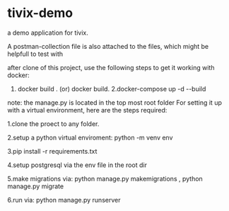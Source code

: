 # tivix-demo
 a demo application for tivix.
 
 A postman-collection file is also attached to the files, which might be helpfull to test with
 
after clone of this project, use the following steps to get it working with docker:
 1. docker build <name> .   (or) docker build.
 2.docker-compose up -d --build

 
note: the manage.py is located in the top most root folder
For setting it up with a virtual environment, here are the steps required:

 1.clone the proect to any folder.
 
2.setup a python virtual enviroment: python -m venv env
 
3.pip install -r requirements.txt
 
4.setup postgresql via the env file in the root dir
 
5.make migrations via: python manage.py makemigrations , python manage.py migrate
 
6.run via: python manage.py runserver
 
